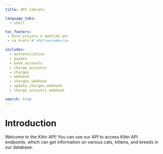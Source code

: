 ```yaml
---
title: API Cobrato

language_tabs:
  - shell

toc_footers:
 - Este projeto é mantido por
 - <a href='#'>Myfreecomm</a>

includes:
  - authentication
  - payees
  - bank_accounts
  - charge_accounts
  - charges
  - webhook
  - charges_webhook
  - update_charges_webhook
  - charge_accounts_webhook

search: true
---
```

# Introduction

Welcome to the Kittn API! You can use our API to access Kittn API endpoints, which can get information on various cats, kittens, and breeds in our database.
